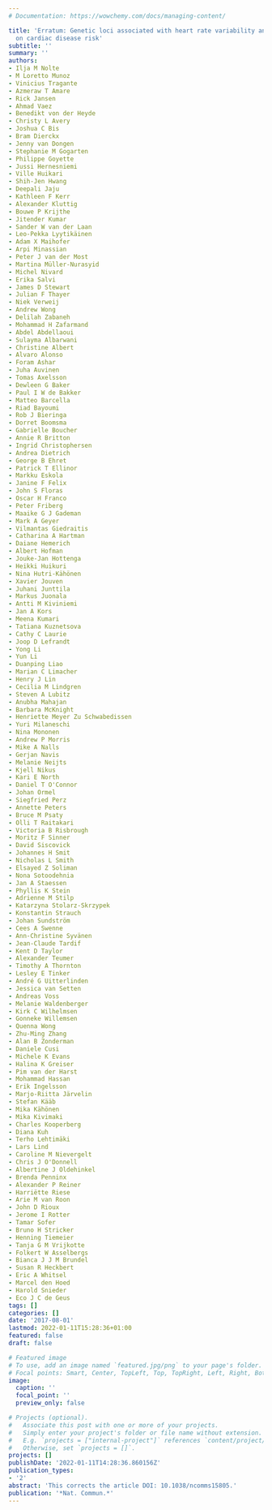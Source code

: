 ```yaml
---
# Documentation: https://wowchemy.com/docs/managing-content/

title: 'Erratum: Genetic loci associated with heart rate variability and their effects
  on cardiac disease risk'
subtitle: ''
summary: ''
authors:
- Ilja M Nolte
- M Loretto Munoz
- Vinicius Tragante
- Azmeraw T Amare
- Rick Jansen
- Ahmad Vaez
- Benedikt von der Heyde
- Christy L Avery
- Joshua C Bis
- Bram Dierckx
- Jenny van Dongen
- Stephanie M Gogarten
- Philippe Goyette
- Jussi Hernesniemi
- Ville Huikari
- Shih-Jen Hwang
- Deepali Jaju
- Kathleen F Kerr
- Alexander Kluttig
- Bouwe P Krijthe
- Jitender Kumar
- Sander W van der Laan
- Leo-Pekka Lyytikäinen
- Adam X Maihofer
- Arpi Minassian
- Peter J van der Most
- Martina Müller-Nurasyid
- Michel Nivard
- Erika Salvi
- James D Stewart
- Julian F Thayer
- Niek Verweij
- Andrew Wong
- Delilah Zabaneh
- Mohammad H Zafarmand
- Abdel Abdellaoui
- Sulayma Albarwani
- Christine Albert
- Alvaro Alonso
- Foram Ashar
- Juha Auvinen
- Tomas Axelsson
- Dewleen G Baker
- Paul I W de Bakker
- Matteo Barcella
- Riad Bayoumi
- Rob J Bieringa
- Dorret Boomsma
- Gabrielle Boucher
- Annie R Britton
- Ingrid Christophersen
- Andrea Dietrich
- George B Ehret
- Patrick T Ellinor
- Markku Eskola
- Janine F Felix
- John S Floras
- Oscar H Franco
- Peter Friberg
- Maaike G J Gademan
- Mark A Geyer
- Vilmantas Giedraitis
- Catharina A Hartman
- Daiane Hemerich
- Albert Hofman
- Jouke-Jan Hottenga
- Heikki Huikuri
- Nina Hutri-Kähönen
- Xavier Jouven
- Juhani Junttila
- Markus Juonala
- Antti M Kiviniemi
- Jan A Kors
- Meena Kumari
- Tatiana Kuznetsova
- Cathy C Laurie
- Joop D Lefrandt
- Yong Li
- Yun Li
- Duanping Liao
- Marian C Limacher
- Henry J Lin
- Cecilia M Lindgren
- Steven A Lubitz
- Anubha Mahajan
- Barbara McKnight
- Henriette Meyer Zu Schwabedissen
- Yuri Milaneschi
- Nina Mononen
- Andrew P Morris
- Mike A Nalls
- Gerjan Navis
- Melanie Neijts
- Kjell Nikus
- Kari E North
- Daniel T O'Connor
- Johan Ormel
- Siegfried Perz
- Annette Peters
- Bruce M Psaty
- Olli T Raitakari
- Victoria B Risbrough
- Moritz F Sinner
- David Siscovick
- Johannes H Smit
- Nicholas L Smith
- Elsayed Z Soliman
- Nona Sotoodehnia
- Jan A Staessen
- Phyllis K Stein
- Adrienne M Stilp
- Katarzyna Stolarz-Skrzypek
- Konstantin Strauch
- Johan Sundström
- Cees A Swenne
- Ann-Christine Syvänen
- Jean-Claude Tardif
- Kent D Taylor
- Alexander Teumer
- Timothy A Thornton
- Lesley E Tinker
- André G Uitterlinden
- Jessica van Setten
- Andreas Voss
- Melanie Waldenberger
- Kirk C Wilhelmsen
- Gonneke Willemsen
- Quenna Wong
- Zhu-Ming Zhang
- Alan B Zonderman
- Daniele Cusi
- Michele K Evans
- Halina K Greiser
- Pim van der Harst
- Mohammad Hassan
- Erik Ingelsson
- Marjo-Riitta Järvelin
- Stefan Kääb
- Mika Kähönen
- Mika Kivimaki
- Charles Kooperberg
- Diana Kuh
- Terho Lehtimäki
- Lars Lind
- Caroline M Nievergelt
- Chris J O'Donnell
- Albertine J Oldehinkel
- Brenda Penninx
- Alexander P Reiner
- Harriëtte Riese
- Arie M van Roon
- John D Rioux
- Jerome I Rotter
- Tamar Sofer
- Bruno H Stricker
- Henning Tiemeier
- Tanja G M Vrijkotte
- Folkert W Asselbergs
- Bianca J J M Brundel
- Susan R Heckbert
- Eric A Whitsel
- Marcel den Hoed
- Harold Snieder
- Eco J C de Geus
tags: []
categories: []
date: '2017-08-01'
lastmod: 2022-01-11T15:28:36+01:00
featured: false
draft: false

# Featured image
# To use, add an image named `featured.jpg/png` to your page's folder.
# Focal points: Smart, Center, TopLeft, Top, TopRight, Left, Right, BottomLeft, Bottom, BottomRight.
image:
  caption: ''
  focal_point: ''
  preview_only: false

# Projects (optional).
#   Associate this post with one or more of your projects.
#   Simply enter your project's folder or file name without extension.
#   E.g. `projects = ["internal-project"]` references `content/project/deep-learning/index.md`.
#   Otherwise, set `projects = []`.
projects: []
publishDate: '2022-01-11T14:28:36.860156Z'
publication_types:
- '2'
abstract: 'This corrects the article DOI: 10.1038/ncomms15805.'
publication: '*Nat. Commun.*'
---
```

